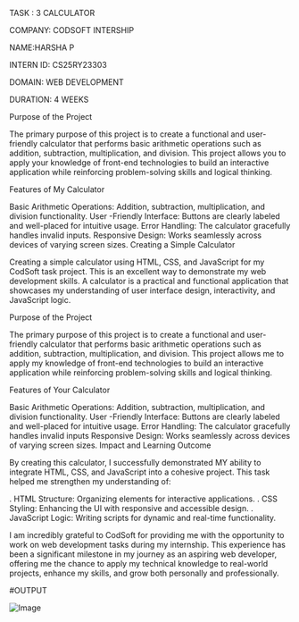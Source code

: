 TASK : 3 CALCULATOR

COMPANY: CODSOFT INTERSHIP

NAME:HARSHA P

INTERN ID: CS25RY23303

DOMAIN: WEB DEVELOPMENT

DURATION: 4 WEEKS

Purpose of the Project

The primary purpose of this project is to create a functional and user-friendly calculator that performs basic arithmetic operations such as addition, subtraction, multiplication, and division. This project allows you to apply your knowledge of front-end technologies to build an interactive application while reinforcing problem-solving skills and logical thinking.

Features of My Calculator

Basic Arithmetic Operations: Addition, subtraction, multiplication, and division functionality. User -Friendly Interface: Buttons are clearly labeled and well-placed for intuitive usage. Error Handling: The calculator gracefully handles invalid inputs. Responsive Design: Works seamlessly across devices of varying screen sizes. Creating a Simple Calculator

Creating a simple calculator using HTML, CSS, and JavaScript for my CodSoft task project. This is an excellent way to demonstrate my web development skills. A calculator is a practical and functional application that showcases my understanding of user interface design, interactivity, and JavaScript logic.

Purpose of the Project

The primary purpose of this project is to create a functional and user-friendly calculator that performs basic arithmetic operations such as addition, subtraction, multiplication, and division. This project allows me to apply my knowledge of front-end technologies to build an interactive application while reinforcing problem-solving skills and logical thinking.

Features of Your Calculator

Basic Arithmetic Operations: Addition, subtraction, multiplication, and division functionality. User -Friendly Interface: Buttons are clearly labeled and well-placed for intuitive usage. Error Handling: The calculator gracefully handles invalid inputs Responsive Design: Works seamlessly across devices of varying screen sizes. Impact and Learning Outcome

By creating this calculator, I successfully demonstrated MY ability to integrate HTML, CSS, and JavaScript into a cohesive project. This task helped me strengthen my understanding of:

. HTML Structure: Organizing elements for interactive applications. . CSS Styling: Enhancing the UI with responsive and accessible design. . JavaScript Logic: Writing scripts for dynamic and real-time functionality.

I am incredibly grateful to CodSoft for providing me with the opportunity to work on web development tasks during my internship. This experience has been a significant milestone in my journey as an aspiring web developer, offering me the chance to apply my technical knowledge to real-world projects, enhance my skills, and grow both personally and professionally.

#OUTPUT

![Image](https://github.com/user-attachments/assets/2b9c92af-ba8f-4c2c-aa2c-6d37825319e8)
